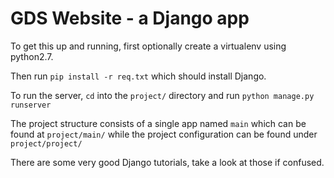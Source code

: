 GDS Website - a Django app
==========================
To get this up and running, first optionally create a virtualenv using python2.7.

Then run `pip install -r req.txt` which should install Django.

To run the server, `cd` into the `project/` directory and run `python manage.py runserver`

The project structure consists of a single app named `main` which can be found at `project/main/` while the project configuration can be found under `project/project/`

There are some very good Django tutorials, take a look at those if confused.
